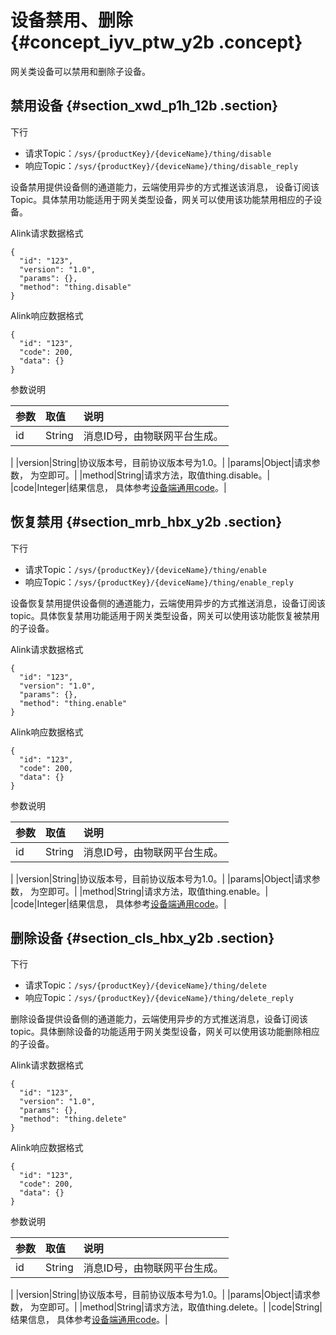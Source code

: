 # 设备禁用、删除 {#concept_iyv_ptw_y2b .concept}

网关类设备可以禁用和删除子设备。

## 禁用设备 {#section_xwd_p1h_12b .section}

下行

-   请求Topic：`/sys/{productKey}/{deviceName}/thing/disable`
-   响应Topic：`/sys/{productKey}/{deviceName}/thing/disable_reply`

设备禁用提供设备侧的通道能力，云端使用异步的方式推送该消息， 设备订阅该Topic。具体禁用功能适用于网关类型设备，网关可以使用该功能禁用相应的子设备。

Alink请求数据格式

``` {#codeblock_93m_zk0_dio}
{
  "id": "123",
  "version": "1.0",
  "params": {},
  "method": "thing.disable"
}
```

Alink响应数据格式

``` {#codeblock_gw0_e7r_gkz}
{
  "id": "123",
  "code": 200,
  "data": {}
}
```

参数说明

|参数|取值|说明|
|:-|:-|:-|
|id|String| 消息ID号，由物联网平台生成。

 |
|version|String|协议版本号，目前协议版本号为1.0。|
|params|Object|请求参数， 为空即可。|
|method|String|请求方法，取值thing.disable。|
|code|Integer|结果信息， 具体参考[设备端通用code](intl.zh-CN/设备端开发指南/基于Alink协议开发/设备端通用code.md#)。|

## 恢复禁用 {#section_mrb_hbx_y2b .section}

下行

-   请求Topic：`/sys/{productKey}/{deviceName}/thing/enable`
-   响应Topic：`/sys/{productKey}/{deviceName}/thing/enable_reply`

设备恢复禁用提供设备侧的通道能力，云端使用异步的方式推送消息，设备订阅该topic。具体恢复禁用功能适用于网关类型设备，网关可以使用该功能恢复被禁用的子设备。

Alink请求数据格式

``` {#codeblock_x28_0u7_0n7}
{
  "id": "123",
  "version": "1.0",
  "params": {},
  "method": "thing.enable"
}
```

Alink响应数据格式

``` {#codeblock_j6s_pfi_69c}
{
  "id": "123",
  "code": 200,
  "data": {}
}
```

参数说明

|参数|取值|说明|
|:-|:-|:-|
|id|String| 消息ID号，由物联网平台生成。

 |
|version|String|协议版本号，目前协议版本号为1.0。|
|params|Object|请求参数， 为空即可。|
|method|String|请求方法，取值thing.enable。|
|code|Integer|结果信息， 具体参考[设备端通用code](intl.zh-CN/设备端开发指南/基于Alink协议开发/设备端通用code.md#)。|

## 删除设备 {#section_cls_hbx_y2b .section}

下行

-   请求Topic：`/sys/{productKey}/{deviceName}/thing/delete`
-   响应Topic：`/sys/{productKey}/{deviceName}/thing/delete_reply`

删除设备提供设备侧的通道能力，云端使用异步的方式推送消息，设备订阅该topic。具体删除设备的功能适用于网关类型设备，网关可以使用该功能删除相应的子设备。

Alink请求数据格式

``` {#codeblock_5xn_4vw_uqv}
{
  "id": "123",
  "version": "1.0",
  "params": {},
  "method": "thing.delete"
}
```

Alink响应数据格式

``` {#codeblock_uz8_8pp_mf1}
{
  "id": "123",
  "code": 200,
  "data": {}
}
```

参数说明

|参数|取值|说明|
|:-|:-|:-|
|id|String| 消息ID号，由物联网平台生成。

 |
|version|String|协议版本号，目前协议版本号为1.0。|
|params|Object|请求参数， 为空即可。|
|method|String|请求方法，取值thing.delete。|
|code|String|结果信息， 具体参考[设备端通用code](intl.zh-CN/设备端开发指南/基于Alink协议开发/设备端通用code.md#)。|

